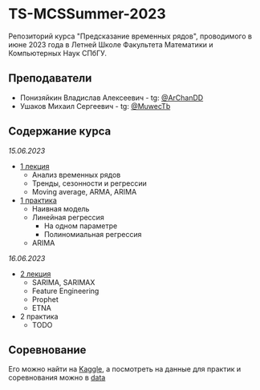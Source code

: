# TS-MCSSummer-2023
Репозиторий курса "Предсказание временных рядов", проводимого в июне 2023 года в Летней Школе Факультета Математики и Компьютерных Наук СПбГУ.

## Преподаватели
* Понизяйкин Владислав Алексеевич - tg: [@ArChanDD](https://t.me/ArChanDD)
* Ушаков Михаил Сергеевич - tg: [@MuwecTb](https://t.me/MuwecTb)

## Содержание курса
*15.06.2023*
* [1 лекция](https://github.com/ArChanDDD/TS-MCSSummer-2023/blob/main/Лекции/Предсказание%20временных%20рядов%201.pdf)
  * Анализ временных рядов
  * Тренды, сезонности и регрессии
  * Moving average, ARMA, ARIMA
* [1 практика](https://colab.research.google.com/drive/1KTA6qkCdanyIpaiLQXqu0C7vftSo13BQ?usp=sharing)
  * Наивная модель
  * Линейная регрессия
    * На одном параметре
    * Полиномиальная регрессия
  * ARIMA

*16.06.2023*
* [2 лекция](https://github.com/ArChanDDD/TS-MCSSummer-2023/blob/main/Лекции/Предсказание%20временных%20рядов%202.pdf)
  * SARIMA, SARIMAX
  * Feature Engineering
  * Prophet
  * ETNA
* 2 практика
  * TODO


## Cоревнование

Его можно найти на [Kaggle](https://www.kaggle.com/competitions/timeseries-summer-mkn-2023), а посмотреть на данные для практик и соревнования можно в [data](https://github.com/ArChanDDD/TS-MCSSummer-2023/tree/main/data)
